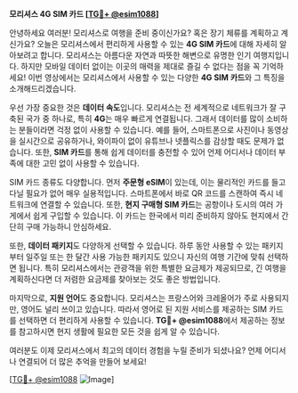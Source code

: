 **모리셔스 4G SIM 카드 [[TG💪+ @esim1088](https://t.me/s/esim1088)]**

안녕하세요 여러분! 모리셔스로 여행을 준비 중이신가요? 혹은 장기 체류를 계획하고 계신가요? 오늘은 모리셔스에서 편리하게 사용할 수 있는 **4G SIM 카드**에 대해 자세히 알아보려고 합니다. 모리셔스는 아름다운 자연과 따뜻한 해변으로 유명한 인기 여행지입니다. 하지만 모바일 데이터 없이는 이곳의 매력을 제대로 즐길 수 없다는 점을 꼭 기억하세요! 이번 영상에서는 모리셔스에서 사용할 수 있는 다양한 **4G SIM 카드**와 그 특징을 소개해드리겠습니다.

우선 가장 중요한 것은 **데이터 속도**입니다. 모리셔스는 전 세계적으로 네트워크가 잘 구축된 국가 중 하나로, 특히 **4G**는 매우 빠르게 연결됩니다. 그래서 데이터를 많이 소비하는 분들이라면 걱정 없이 사용할 수 있습니다. 예를 들어, 스마트폰으로 사진이나 동영상을 실시간으로 공유하거나, 와이파이 없이 유튜브나 넷플릭스를 감상할 때도 문제가 없습니다. 또한, **SIM 카드**를 통해 쉽게 데이터를 충전할 수 있어 언제 어디서나 데이터 부족에 대한 고민 없이 사용할 수 있습니다.

SIM 카드 종류도 다양합니다. 먼저 **주문형 eSIM**이 있는데, 이는 물리적인 카드를 들고 다닐 필요가 없어 매우 실용적입니다. 스마트폰에서 바로 QR 코드를 스캔하여 즉시 네트워크에 연결할 수 있습니다. 또한, **현지 구매형 SIM 카드**는 공항이나 도시의 여러 가게에서 쉽게 구입할 수 있습니다. 이 카드는 한국에서 미리 준비하지 않아도 현지에서 간단히 구매 가능하니 안심하세요.

또한, **데이터 패키지**도 다양하게 선택할 수 있습니다. 하루 동안 사용할 수 있는 패키지부터 일주일 또는 한 달간 사용 가능한 패키지도 있으니 자신의 여행 기간에 맞춰 선택하면 됩니다. 특히 모리셔스에서는 관광객을 위한 특별한 요금제가 제공되므로, 긴 여행을 계획하신다면 더 저렴한 요금제를 찾아보는 것도 좋은 방법입니다.

마지막으로, **지원 언어**도 중요합니다. 모리셔스는 프랑스어와 크레올어가 주로 사용되지만, 영어도 널리 쓰이고 있습니다. 따라서 영어로 된 지원 서비스를 제공하는 SIM 카드를 선택하면 더 편리하게 사용할 수 있습니다. **TG💪+ @esim1088**에서 제공하는 정보를 참고하시면 현지 생활에 필요한 모든 것을 쉽게 알 수 있습니다.

여러분도 이제 모리셔스에서 최고의 데이터 경험을 누릴 준비가 되셨나요? 언제 어디서나 연결되어 더 많은 추억을 만들어 보세요! 

[[TG💪+ @esim1088](https://t.me/s/esim1088) ![Image](https://i.postimg.cc/Y0z9fWf4/image.png)]